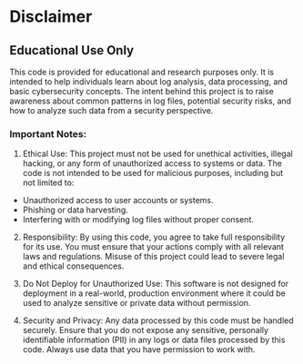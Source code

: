 # Disclaimer
## Educational Use Only
This code is provided for educational and research purposes only. It is intended to help individuals learn about log analysis, data processing, and basic cybersecurity concepts. The intent behind this project is to raise awareness about common patterns in log files, potential security risks, and how to analyze such data from a security perspective.

### Important Notes:
1. Ethical Use: This project must not be used for unethical activities, illegal hacking, or any form of unauthorized access to systems or data. The code is not intended to be used for malicious purposes, including but not limited to:

- Unauthorized access to user accounts or systems.
- Phishing or data harvesting.
- Interfering with or modifying log files without proper consent.
2. Responsibility: By using this code, you agree to take full responsibility for its use. You must ensure that your actions comply with all relevant laws and regulations. Misuse of this project could lead to severe legal and ethical consequences.

3. Do Not Deploy for Unauthorized Use: This software is not designed for deployment in a real-world, production environment where it could be used to analyze sensitive or private data without permission.

4. Security and Privacy: Any data processed by this code must be handled securely. Ensure that you do not expose any sensitive, personally identifiable information (PII) in any logs or data files processed by this code. Always use data that you have permission to work with.

